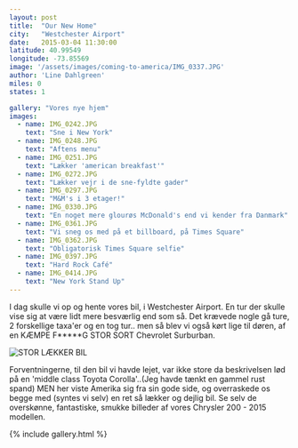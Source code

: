 ```yaml
---
layout: post
title:  "Our New Home"
city:   "Westchester Airport"
date:   2015-03-04 11:30:00
latitude: 40.99549
longitude: -73.85569
image: '/assets/images/coming-to-america/IMG_0337.JPG'
author: 'Line Dahlgreen'
miles: 0
states: 1

gallery: "Vores nye hjem"
images:
  - name: IMG_0242.JPG
    text: "Sne i New York"
  - name: IMG_0248.JPG
    text: "Aftens menu"
  - name: IMG_0251.JPG
    text: "Lækker 'american breakfast'"
  - name: IMG_0272.JPG
    text: "Lækker vejr i de sne-fyldte gader"
  - name: IMG_0297.JPG
    text: "M&M's i 3 etager!"
  - name: IMG_0330.JPG
    text: "En noget mere glourøs McDonald's end vi kender fra Danmark"
  - name: IMG_0361.JPG
    text: "Vi sneg os med på et billboard, på Times Square"
  - name: IMG_0362.JPG
    text: "Obligatorisk Times Square selfie"
  - name: IMG_0397.JPG
    text: "Hard Rock Café"
  - name: IMG_0414.JPG
    text: "New York Stand Up"
---
```

I dag skulle vi op og hente vores bil, i Westchester Airport. En tur der skulle vise sig at være lidt mere besværlig end som så. Det krævede nogle gå ture, 2 forskellige taxa'er og en tog tur.. men så blev vi også kørt lige til døren, af en KÆMPE F*****G STOR SORT Chevrolet Surburban.

![STOR LÆKKER BIL]()

Forventningerne, til den bil vi havde lejet, var ikke store da beskrivelsen lød på en 'middle class Toyota Corolla'..(Jeg havde tænkt en gammel rust spand)
MEN her viste Amerika sig fra sin gode side, og overraskede os begge med (syntes vi selv) en ret så lækker og dejlig bil. Se selv de overskønne, fantastiske, smukke billeder af vores Chrysler 200 - 2015 modellen.


{% include gallery.html %}

